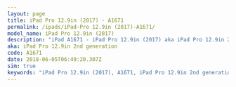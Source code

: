 ```yaml
---
layout: page
title: iPad Pro 12.9in (2017) - A1671
permalink: /ipads/iPad-Pro 12.9in (2017)-A1671/
model_name: iPad Pro 12.9in (2017)
description: "iPad A1671 - iPad Pro 12.9in (2017) aka iPad Pro 12.9in 2nd generation. 3 Best compatible iPad cases, pens, chargers and keyboards."
aka: iPad Pro 12.9in 2nd generation
code: A1671
date: 2018-06-05T06:49:20.307Z
sim: true
keywords: "iPad Pro 12.9in (2017), A1671, iPad Pro 12.9in 2nd generation"
---
```

